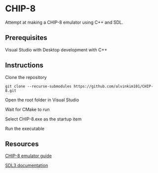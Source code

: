 # CHIP-8

Attempt at making a CHIP-8 emulator using C++ and SDL.

## Prerequisites

Visual Studio with Desktop development with C++

## Instructions

Clone the repository

```
git clone --recurse-submodules https://github.com/alvinkim101/CHIP-8.git
```

Open the root folder in Visual Studio

Wait for CMake to run

Select CHIP-8.exe as the startup item

Run the executable

## Resources

[CHIP-8 emulator guide](https://tobiasvl.github.io/blog/write-a-chip-8-emulator/)

[SDL3 documentation](https://wiki.libsdl.org/SDL3/FrontPage)

